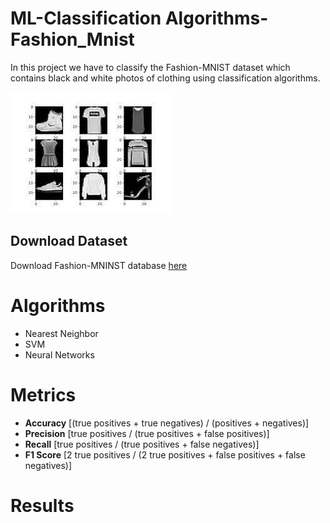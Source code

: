 # ML-Classification Algorithms-Fashion_Mnist
In this project we have to classify the Fashion-MNIST dataset which contains black and white photos of clothing using classification algorithms.

![alt text](https://github.com/Georgemouts/ML-Classification-Algorithms-Fashion_Mnist/blob/main/img/data1.png "Logo")

## Download Dataset
Download Fashion-MNINST database [here](https://www.tensorflow.org/tutorials/keras/classification)

# Algorithms
- Nearest Neighbor
- SVM
- Neural Networks

# Metrics 
- **Accuracy** [(true positives + true negatives) / (positives + negatives)]
- **Precision** [true positives / (true positives + false positives)]
- **Recall** [true positives / (true positives + false negatives)]
- **F1 Score** [2 true positives / (2 true positives + false positives + false negatives)]

# Results
